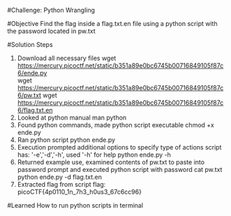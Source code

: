 #Challenge: Python Wrangling

#Objective
Find the flag inside a flag.txt.en file using a python script with the password located in pw.txt

#Solution Steps
1. Download all necessary files
    wget https://mercury.picoctf.net/static/b351a89e0bc6745b00716849105f87c6/ende.py  
    wget https://mercury.picoctf.net/static/b351a89e0bc6745b00716849105f87c6/pw.txt
    wget https://mercury.picoctf.net/static/b351a89e0bc6745b00716849105f87c6/flag.txt.en   
2. Looked at python manual
    man python
3. Found python commands, made python script executable
    chmod +x ende.py
4. Ran python script
    python ende.py
5. Execution prompted additional options to specify type of actions script has: '-e','-d','-h', used '-h' for help
    python ende.py -h
6. Returned example use, examined contents of pw.txt to paste into password prompt and executed python script with password
    cat pw.txt
    python ende.py -d flag.txt.en
7. Extracted flag from script
    flag: picoCTF{4p0110_1n_7h3_h0us3_67c6cc96}

#Learned
How to run python scripts in terminal